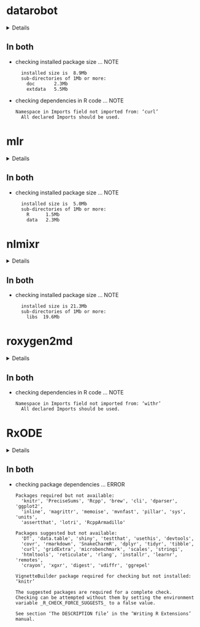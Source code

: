 # datarobot

<details>

* Version: 2.17.0
* Source code: https://github.com/cran/datarobot
* Date/Publication: 2020-02-22 05:50:07 UTC
* Number of recursive dependencies: 100

Run `revdep_details(,"datarobot")` for more info

</details>

## In both

*   checking installed package size ... NOTE
    ```
      installed size is  8.9Mb
      sub-directories of 1Mb or more:
        doc       2.3Mb
        extdata   5.5Mb
    ```

*   checking dependencies in R code ... NOTE
    ```
    Namespace in Imports field not imported from: ‘curl’
      All declared Imports should be used.
    ```

# mlr

<details>

* Version: 2.17.1
* Source code: https://github.com/cran/mlr
* URL: https://mlr.mlr-org.com, https://github.com/mlr-org/mlr
* BugReports: https://github.com/mlr-org/mlr/issues
* Date/Publication: 2020-03-24 10:40:02 UTC
* Number of recursive dependencies: 389

Run `revdep_details(,"mlr")` for more info

</details>

## In both

*   checking installed package size ... NOTE
    ```
      installed size is  5.0Mb
      sub-directories of 1Mb or more:
        R      1.5Mb
        data   2.3Mb
    ```

# nlmixr

<details>

* Version: 1.1.1-7
* Source code: https://github.com/cran/nlmixr
* URL: https://github.com/nlmixrdevelopment/nlmixr
* Date/Publication: 2020-03-18 22:50:02 UTC
* Number of recursive dependencies: 152

Run `revdep_details(,"nlmixr")` for more info

</details>

## In both

*   checking installed package size ... NOTE
    ```
      installed size is 21.3Mb
      sub-directories of 1Mb or more:
        libs  19.6Mb
    ```

# roxygen2md

<details>

* Version: 1.0.0
* Source code: https://github.com/cran/roxygen2md
* URL: https://roxygen2md.r-lib.org, https://github.com/r-lib/roxygen2md
* BugReports: https://github.com/r-lib/roxygen2md/issues
* Date/Publication: 2019-06-17 15:40:03 UTC
* Number of recursive dependencies: 76

Run `revdep_details(,"roxygen2md")` for more info

</details>

## In both

*   checking dependencies in R code ... NOTE
    ```
    Namespace in Imports field not imported from: ‘withr’
      All declared Imports should be used.
    ```

# RxODE

<details>

* Version: 0.9.2-0
* Source code: https://github.com/cran/RxODE
* URL: https://nlmixrdevelopment.github.io/RxODE/
* BugReports: https://github.com/nlmixrdevelopment/RxODE/issues
* Date/Publication: 2020-03-13 07:10:14 UTC
* Number of recursive dependencies: 132

Run `revdep_details(,"RxODE")` for more info

</details>

## In both

*   checking package dependencies ... ERROR
    ```
    Packages required but not available:
      'knitr', 'PreciseSums', 'Rcpp', 'brew', 'cli', 'dparser', 'ggplot2',
      'inline', 'magrittr', 'memoise', 'mvnfast', 'pillar', 'sys', 'units',
      'assertthat', 'lotri', 'RcppArmadillo'
    
    Packages suggested but not available:
      'DT', 'data.table', 'shiny', 'testthat', 'usethis', 'devtools',
      'covr', 'rmarkdown', 'SnakeCharmR', 'dplyr', 'tidyr', 'tibble',
      'curl', 'gridExtra', 'microbenchmark', 'scales', 'stringi',
      'htmltools', 'reticulate', 'rlang', 'installr', 'learnr', 'remotes',
      'crayon', 'xgxr', 'digest', 'vdiffr', 'ggrepel'
    
    VignetteBuilder package required for checking but not installed: ‘knitr’
    
    The suggested packages are required for a complete check.
    Checking can be attempted without them by setting the environment
    variable _R_CHECK_FORCE_SUGGESTS_ to a false value.
    
    See section ‘The DESCRIPTION file’ in the ‘Writing R Extensions’
    manual.
    ```

